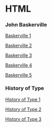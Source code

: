 HTML
====

### John Baskerville

[Baskerville 1](https://cal-orr.github.io/john_baskerville/johnbaskerville.html)

[Baskerville 2](https://cal-orr.github.io/john_baskerville/johnbaskerville2.html)

[Baskerville 3](https://cal-orr.github.io/john_baskerville/johnbaskerville3.html)

[Baskerville 4](https://cal-orr.github.io/john_baskerville/johnbaskerville4.html)

[Baskerville 5](https://cal-orr.github.io/john_baskerville/johnbaskerville5.html)


### History of Type

[History of Type 1](https://cal-orr.github.io/john_baskerville/type1.html)

[History of Type 2](https://cal-orr.github.io/john_baskerville/type2.html)

[History of Type 3](https://cal-orr.github.io/john_baskerville/type3.html)

